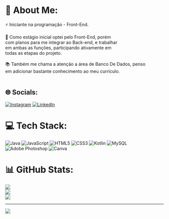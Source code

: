 # 💫 About Me:
⚡ Iniciante na programação - Front-End.<br><br>📌 Como estágio inicial optei pelo Front-End, porém <br>com planos para me integrar ao Back-end, e trabalhar<br>em ambas as funções, participando ativamente em <br>todas as etapas do projeto.<br><br>📚 Também me chama a atenção a área de Banco De Dados, penso<br>em adicionar bastante conhecimento ao meu currículo.<br><br>


## 🌐 Socials:
[![Instagram](https://img.shields.io/badge/Instagram-%23E4405F.svg?logo=Instagram&logoColor=white)](https://instagram.com/luizfelipex_) [![LinkedIn](https://img.shields.io/badge/LinkedIn-%230077B5.svg?logo=linkedin&logoColor=white)](https://linkedin.com/in/https://www.linkedin.com/in/luiz-felipe-avelar-oliveira-37a419232/) 

# 💻 Tech Stack:
![Java](https://img.shields.io/badge/java-%23ED8B00.svg?style=flat&logo=openjdk&logoColor=white) ![JavaScript](https://img.shields.io/badge/javascript-%23323330.svg?style=flat&logo=javascript&logoColor=%23F7DF1E) ![HTML5](https://img.shields.io/badge/html5-%23E34F26.svg?style=flat&logo=html5&logoColor=white) ![CSS3](https://img.shields.io/badge/css3-%231572B6.svg?style=flat&logo=css3&logoColor=white) ![Kotlin](https://img.shields.io/badge/kotlin-%237F52FF.svg?style=flat&logo=kotlin&logoColor=white) ![MySQL](https://img.shields.io/badge/mysql-%2300000f.svg?style=flat&logo=mysql&logoColor=white) ![Adobe Photoshop](https://img.shields.io/badge/adobe%20photoshop-%2331A8FF.svg?style=flat&logo=adobe%20photoshop&logoColor=white) ![Canva](https://img.shields.io/badge/Canva-%2300C4CC.svg?style=flat&logo=Canva&logoColor=white)
# 📊 GitHub Stats:
![](https://github-readme-stats.vercel.app/api?username=LuizFelipeLFA&theme=dark&hide_border=true&include_all_commits=false&count_private=false)<br/>
![](https://github-readme-streak-stats.herokuapp.com/?user=LuizFelipeLFA&theme=dark&hide_border=true)<br/>
![](https://github-readme-stats.vercel.app/api/top-langs/?username=LuizFelipeLFA&theme=dark&hide_border=true&include_all_commits=false&count_private=false&layout=compact)

---
[![](https://visitcount.itsvg.in/api?id=LuizFelipeLFA&icon=0&color=0)](https://visitcount.itsvg.in)

<!-- Proudly created with GPRM ( https://gprm.itsvg.in ) -->